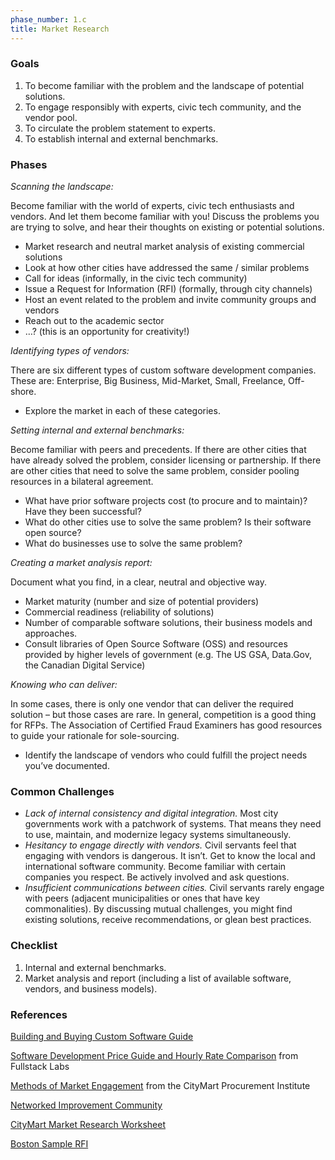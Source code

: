```yaml
---
phase_number: 1.c
title: Market Research
---
```


### Goals

1. To become familiar with the problem and the landscape of potential solutions.
2. To engage responsibly with experts, civic tech community, and the vendor pool.
3. To circulate the problem statement to experts.
4. To establish internal and external benchmarks.

### Phases

_Scanning the landscape:_

Become familiar with the world of experts, civic tech enthusiasts and vendors.
And let them become familiar with you! Discuss the problems you are trying to solve, and hear their thoughts on existing or potential solutions.

- Market research and neutral market analysis of existing commercial solutions
- Look at how other cities have addressed the same / similar problems
- Call for ideas (informally, in the civic tech community)
- Issue a Request for Information (RFI) (formally, through city channels)
- Host an event related to the problem and invite community groups and vendors
- Reach out to the academic sector
- …?  (this is an opportunity for creativity!)

_Identifying types of vendors:_

There are six different types of custom software development companies.
These are: Enterprise, Big Business, Mid-Market, Small, Freelance, Off-shore.

- Explore the market in each of these categories.

_Setting internal and external benchmarks:_

Become familiar with peers and precedents.
If there are other cities that have already solved the problem, consider licensing or partnership.
If there are other cities that need to solve the same problem, consider pooling resources in a bilateral agreement.

- What have prior software projects cost (to procure and to maintain)? Have they been successful?
- What do other cities use to solve the same problem? Is their software open source?
- What do businesses use to solve the same problem?

_Creating a market analysis report:_

Document what you find, in a clear, neutral and objective way.

- Market maturity (number and size of potential providers)
- Commercial readiness (reliability of solutions)
- Number of comparable software solutions, their business models and approaches.
- Consult libraries of Open Source Software (OSS) and resources provided by higher levels of government (e.g. The US GSA, Data.Gov, the Canadian Digital Service)

_Knowing who can deliver:_

In some cases, there is only one vendor that can deliver the required solution – but those cases are rare.
In general, competition is a good thing for RFPs.
The Association of Certified Fraud Examiners has good resources to guide your rationale for sole-sourcing.

- Identify the landscape of vendors who could fulfill the project needs you’ve documented.

### Common Challenges

- _Lack of internal consistency and digital integration._ Most city governments work with a patchwork of systems. That means they need to use, maintain, and modernize legacy systems simultaneously.
- _Hesitancy to engage directly with vendors._ Civil servants feel that engaging with vendors is dangerous. It isn’t. Get to know the local and international software community. Become familiar with certain companies you respect. Be actively involved and ask questions.
- _Insufficient communications between cities._ Civil servants rarely engage with peers (adjacent municipalities or ones that have key commonalities). By discussing mutual challenges, you might find existing solutions, receive recommendations, or glean best practices.

### Checklist

1. Internal and external benchmarks.
2. Market analysis and report (including a list of available software, vendors, and business models).

### References

[Building and Buying Custom Software Guide](https://code.gov/agency-compliance/compliance/procurement)

[Software Development Price Guide and Hourly Rate Comparison](https://www.fullstacklabs.co/blog/software-development-price-guide-hourly-rate-comparison) from Fullstack Labs

[Methods of Market Engagement](https://medium.com/citymartinsights/unit-3-choosing-your-procurement-path-8e1b711d0268) from the CityMart Procurement Institute

[Networked Improvement Community](https://www.carnegiefoundation.org/blog/why-a-nic/)

[CityMart Market Research Worksheet](https://docs.google.com/document/d/1TqDwLfeu0GuFbAos5hBtV-0fJTgXnANv4i4Iqt7Zrcs/edit?usp=sharing)

[Boston Sample RFI](https://drive.google.com/file/d/1GJUo6kR9zWmxF4835kHvSq0Rq7QuMLI-/view?usp=sharing)
